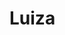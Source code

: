 # Luiza
 <!DOCTYPE html>
<html lang="pt-br">
<head>
    <meta charset="UTF-8">
    <meta http-equiv="X-UA-Compatible" content="IE=edge">
    <meta name="viewport" content="width=device-width, initial-scale=1.0">
    <title>❤️ Para Luiza ❤️</title>
<style
</style>
</head>
<body class="fundo1jpg">

    <div class="pop-up">
        <h1 class="text-muted">Oi meu bem</h1>
        <div>Você deve estar pensando o que é isso? É só uma forma de tentar descrever um pouco do que eu sinto por você!</div>
        <p></p><section class="text-center">
            
            <button class="btn-block btn-vermelho" onclick="alert('Pode descer.');">Não tem nada de vírus ta</button>
        </div>
        
    

                    <div class="main">
                        <div class="box">
                            <span></span>
                            <span></span>
                            <span></span>
                        </div>
                    </div>
        </section>
    </div>
    
    <div class="container d-flex justify-content-center">
        <div id="tela1" class="tela tela-centro visivel">
            <h1 class="text-muted">Bem vinda Luluzoca</h1>
            <p>Você está pronta?</p>
            <button class="btn-vermelho btn-block" onclick="alert('Sem se apaixonar mais ta')">Continuar</button>



        </div>

        <div id="tela2" class="tela" fundo="fundo1">
            <p class="text-muted"><small>Antes de começar, confirme:</small>
                <br>
        <h1>Você conhece esta pessoa?</h1>
        <img src="Julia.png.jpeg"
           </button>
           <p>
<button class="btn-vermelho btn-block" onclick="alert('Linda ne?')">Sim</button>
           <br>
           <button class="btn-vermelho btn-block" onclick="alert('Então você não deveria estar acessando este site. Vaza, mano!')">Não</button>

        
        </div>

        <div id="tela3" class="tela">
            <p><strong>Tem certeza?</strong><br> Olhe bem pra isso:</p>
            <img src="imagens/tela3.png" class="custom" width="150" alt="">

            <br>
            <button class="btn-vermelho btn-block" onclick="alert('Valeu mozão')">Sim, linda mesmo</button>
            <br>
            <button class="btn-block btn-vermelho" onclick="alert('Tudo bem, eu entendo sua vergonha.')"">Não, Deus me livre</button>
        </div>

        <div id="tela4" class="tela">
            <h2>Espera...</h2>

            <img src="tela4.jpg" class="custom mb-4" width="150" alt="">

            <p>É a <strong>Luiza</strong> que está acessando essa página agora?
                <br><small class="text-muted" style="font-weight: 700;"></small>
            </p>
            <button class="mudaTela btn-vermelho btn-block" onclick="alert('Te amo amor');" >Sim,a Luiza com Z</button>
            
            <button class="mudaTela btn-vermelho btn-block" onclick="alert('Você deveria ter vergonha de estar aqui!\n\nBom, eu sei que mesmo eu te levando para outra página, você voltará aqui depois porque sua curiosidade o obriga a isso, então pode seguir para a próxima página.');" >Não,não sou a gostosa da Luiza.</button>
        </div>
<p>
    <br>
</p>
<button class="btn-vermelho btn-block" onclick="alert('Pode descer mais')">Seguir</button>

        
        <p>Bom, então vamos lá...</p>
            </div>
            <div tempo="3000">
                <p>eu queria que você soubesse de algumas coisas.</p>
            </div>
            <div tempo="3000" final="true">
                <p>Fiz isso aqui para você.</p>
            </div>
        </div>

        
                <p>As vezes é difícil imagina.</p>
            </div>
            <div tempo="2500">
                <p>que alguém pode aparecer do nada</p>
            </div>
            <div tempo="2500">
                <p>e transformar completament</p>
            </div>
            <div tempo="4000">
                <p>a nossa perspectiva de vida,</p>
            </div>
            <div tempo="4000" final="true">
                <p>Assim como você fez com a minha.</p>
            </div>
        </div>

        <div id="WhatsApp Image 2023-10-11 at 02.57.31.jpeg" class="tela-centro tela" fundo="fundo45.png.jpeg" tempo="6000">
         
            <p>E eu quero te mostrar isso.</p>

            <button class="btn-vermelho btn-block" onclick="alert('Fofo')">Continuar</button>

        </div>

        <div id="luiza1.png.png" class="tela">
         
            <div class="text-start">
                <div class="text-center">
                    <h2 class="letra-vermelha">1. Mensagens</h2>
                    <img src="WhatsApp Image 2023-10-11 at 03.02.37.jpeg" alt="">
                    <p class="letra2" style="font-size: 0.8em;"><strong>Em tantos anos eu nunca senti tanto interesse e amor por alguém assim.</strong></p>
                </div>
                <hr>
                <p><strong class="letra-vermelha">E quando digo interesse</strong>, é a vontade de conhecer, conversar e me envolver nos seus assuntos.</p>
                <p><strong class="letra-vermelha">Conversas</strong> que demoram 15 minutos para serem lidas e mais de meia hora para serem respondidas.</p>
                <img src="favoritas.jpeg" alt="">
                <p><strong class="letra-vermelha">198 mensagens</strong> é um conteúdo escrito muito pequeno relacionado às milhares de coisas que ainda quero ler de você.</p>
                <p><strong class="letra-vermelha">198 mensagens</strong>, colocadas em uma conversa real, está muito longe das milhões de palavras que ainda quero muito ouvir você falar.</p>

            </div>

            <button class="btn-vermelho btn-block" onclick="alert('Só mais um pouco')">Continuar</button>

        </div>

        <div id="tela10" class="tela">

            <div class="text-start">
                <div class="text-center">
                    <h2 class="letra-vermelha">2. Momentos marcantes</h2>
                    <img src="foto.jpeg" alt="">
                    <p class="letra2" style="font-size: 0.8em;"><strong>Essa é minha foto favorita sua.</strong></p>
                </div>
                <hr>
                <p><span class="letra2 letra-vermelha" style="font-size: 1em;">Eu me apaixono por você todos os dias.</span><p></p><br>Lembra das diversas vezes que eu fiz cara de boba no começo e você me perguntou <strong class="text-muted">"O que foi? Por que está me olhando desse jeito?"</strong> e eu respondi <strong class="text-muted">"Nada não"</strong>?</p>
                <p>Cada uma dessas caras foi quando me descobri apaixonada por você, e já queria falar que eu te amava:</p>
                <ul>
                    <li><strong class="letra-vermelha">Nosso primeiro beijo</strong> - Foi ali que eu desejei ter esse beijo todos os dias, foi ali que eu perdi toda a minha postura e foi ali que pedi a Deus para ter uma oportunidade de ter você na minha vida, te beijei e eu só sabia falar<strong class="text-muted">"Agora você me quebrou!"</strong>. Esse foi o primeiro momento que me apaixonei pro você.</li>
                    <br>
                    <li><strong class="letra-vermelha">Quando saímos pela segunda vez</strong> - Me lembro perfeitamente: Você me levou em um barzinho mo longe kkk,foi ali que me contou sobre sua vida,que se conhecemos melhor.Eu não consigo explicar o que senti quando vi você pela primeira vez sem uniforme, era como se o tempo tivesse parado ali, e nesse momento eu já sabia que estava apaixonada pela segunda vez.</li>
                    <br>
                    <li><strong class="letra-vermelha">Nossa primeira vez</strong> - Não existe sensação melhor no mundo do que ficar deitada com você trocando um papo sobre a vida, lembro que a gente estava caindo de sono, mas mesmo assim não dormimos,nada parecia real de tão perfeito que estava sendo</li>
                
                </ul>

                <hr>

                <div class="text-center">
                    <p>E esse é só o começo.</p>
                    <p><strong class="text-muted">O nosso começo.</strong></p>
                </div>

                

            </div>

            <button class="btn-vermelho btn-block" onclick="alert('Ta acabando, eu prometo')">Continuar</button>

        </div>

        <div id="tela11" class="tela">

            <div class="text-left">
                <div class="text-center">
                    <h2 class="letra-vermelha">3. O que você mudou em mim</h2>
                    <img src="mao.jpeg" alt="">
                    <p class="letra2" style="font-size: 0.8em;"><strong>Essa foto eu tirei praticamente antes de ir viajar, iamos ficar um tempo sem se ver.</strong></p>    
                </div>
                <hr>
                <p class="letra-vermelha"><strong>O que isso tem a ver, você se perguntaria?</strong></p>
                <p>Antes de começarmos a ficar, eu já estava solteira a um bom tempo, não estava procurando um amor, mas também gostaria que aparecesse na hora certa.</p>
                <p>Essa vontade de viver a vida com alguém e amar como se fosse o último dia todos os dias é completamente relacionado ao que <strong class="letra-vermelha">você</strong> causou em mim.</p>
                <hr>
                <p>Para mim, estava fora de cogitação se apaixonar e se entregar para alguém novamente.</p>
                <p>Pra que vou amar outra pessoa? Pra que se machucar novamente?.</p>
                <p class="letra-vermelha"><strong>Pelo menos antes de você.</strong></p>
                <hr>
                <p><strong class="letra-vermelha">Você</strong> quem me fez olhar a vida de outra forma,você me fez enxergar que vale a pena amar loucamente alguém.</p>
                <p><strong class="letra-vermelha">Você</strong> quem me fez querer ficar e fazer isso dar certo, é muito gostoso e leve te amar.</p>
                <hr>
                <p>As vezes me pego pensando no que teria acontecido se eu não tivesse você.</p>
                <p>Estaria vivendo em role não ligando para nada,estaria procurando pessoas vazias para passar o tempo com uma vida vazia.</p>
                <h3 class="letra-vermelha mt-5 mb-5">Você me faz bem.</h3>

            </div>

            <button class="btn-vermelho btn-block" onclick="alert('Desce mais um pouco')">Continuar</button>

        </div>

        <div id="tela12" class="tela">
            <h2 class="letra-vermelha">Essa foi nossa primeira conversa no Instagram</h2>
            <p>20 de janeiro de 2023.</p>

            <img src="inta.jpeg" alt="">

            <button class="btn-vermelho btn-block" onclick="alert('Pode falar, mãe é romantica demais')">Seguir</button>
        </div>

        <div id="tela13" class="tela">
            <h2 class="letra-vermelha">O nosso memorial</h2>
            <p>Como você sabe, eu sou uma pessoa esquecida, porém eu nunca esqueço de momentos que tornaram minha vida mais feliz...<br>... <strong class="letra-vermelha">como todos em que você esteve comigo.</strong></p>
            <hr>
            <p>É fácil, escolha qualquer um dos dias em que nos vimos e eu te relembrarei de tudo:</p>


            <table class="calendario">
                <span><strong class="text-muted">Janeiro de 2023</strong></span>
                <thead>
                    <tr>
                        <td>Dom</td>
                        <td>Seg</td>
                        <td>Ter</td>
                        <td>Qua</td>
                        <td>Qui</td>
                        <td>Sex</td>
                        <td>Sáb</td>
                    </tr>
                </thead>
                <tbody>
                    <tr>
                        <td></td>
                        <td></td>
                        <td></td>
                        <td></td>
                        <td></td>
                        <td></td>
                        <td>1</td>
                    </tr>
                    <tr>
                        <td>2</td>
                        <td>3</td>
                        <td>4</td>
                        <td class="marcado" value="5/5">5</td>
                        <td>6</td>
                        <td>7</td>
                        <td class="marcado" value="8/5">8</td>
                    </tr>
                    <tr>
                        <td>9</td>
                        <td>10</td>
                        <td>11</td>
                        <td>12</td>
                        <td>13</td>
                        <td>14</td>
                        <td class="marcado" value="15/5">15</td>
                    </tr>
                    <tr>
                        <td>16</td>
                        <td>17</td>
                        <td>18</td>
                        <td>19</td>
                        <td>20</td>
                        <td>21</td>
                        <td class="marcado" value="22/5">22</td>
                    </tr>
                    <tr>
                        <td>23</td>
                        <td>24</td>
                        <td>25</td>
                        <td>26</td>
                        <td>27</td>
                        <td>28</td>
                        <td class="marcado" value="29/5">29</td>
                    </tr>
                    <tr>
                        <td>30</td>
                        <td>31</td>
                        <td></td>
                        <td></td>
                        <td></td>
                        <td></td>
                        <td></td>
                    </tr>
                </tbody>
            </table>
<br>
            <table class="calendario">
                <span><strong class="text-muted">Outubro de 2023</strong></span>
                <thead>
                    <tr>
                        <td>Dom</td>
                        <td>Seg</td>
                        <td>Ter</td>
                        <td>Qua</td>
                        <td>Qui</td>
                        <td>Sex</td>
                        <td>Sáb</td>
                    </tr>
                </thead>
                <tbody>
                    <tr>
                        <td></td>
                        <td></td>
                        <td>1</td>
                        <td>2</td>
                        <td class="marcado" value="3/6">3</td>
                        <td>4</td>
                        <td class="marcado" value="5/6">5</td>
                    </tr>
                    <tr>
                        <td>6</td>
                        <td>7</td>
                        <td>8</td>
                        <td>9</td>
                        <td>10</td>
                        <td>11</td>
                        <td class="marcado" value="12/6">12</td>
                    </tr>
                    <tr>
                        <td class="marcado" value="13/6">13</td>
                        <td>14</td>
                        <td>15</td>
                        <td>16</td>
                        <td>17</td>
                        <td>18</td>
                        <td class="marcado" value="19/6">19</td>
                    </tr>
                    <tr>
                        <td>20</td>
                        <td>21</td>
                        <td>22</td>
                        <td>23</td>
                        <td>24</td>
                        <td>25</td>
                        <td>26</td>
                    </tr>
                    <tr>
                        <td>27</td>
                        <td>28</td>
                        <td>29</td>
                        <td>30</td>
                        <td></td>
                        <td></td>
                        <td></td>
                    </tr>
                </tbody>
            </table>

            <button class="mudaTela btn-rosa mt-5">Continuar</button>

        </div>

        <div id="tela14" class="invisivel temporizado letra2 tela-centro" fundo="fundo5" style="color: #FFF;" tempo="2000" >
            <div tempo="3000">
                <p>E só de pensar...</p>
            </div>
            <div tempo="2500">
                <p>Onde tudo começou...</p>
            </div>
            <div tempo="3000" >
                <img src="BAR.jpeg" class="custom" width="250" alt="">
            </div>
            <div tempo="3000">
                <p>E só de pensar...</p>
            </div>
            <div tempo="4000">
                <p>em tudo que ainda podemos viver juntas...</p>
            </div>
            <div tempo="4000">
                <p>É de arrepiar.</p>
            </div>
            <div tempo="2500" final="true">
                <p>Eu te amo meu amor, sou completamente apaixonada por você ❤️</p>
            </div>
        </div>

        <div id="tela15" class="invisivel temporizado letra2 tela-centro" fundo="fundo11" style="color: #999;" tempo="2500" >
            <div tempo="2000">
                <p>Bom...</p>
            </div>
            <div tempo="3500">
                <p>Acho que já não dá mais para adiar.</p>
            </div>
            <div tempo="3500" >
                <p>Eu preciso te fazer uma pergunta.</p>
            </div>
            <div tempo="4000" final="true">
                <p>Algo que estou muito segura em perguntar...</p>
            </div>
        </div>

        <div id="tela16" class="tela tela-centro">
            <h2 class="text-muted">Você está pronta?</h2>
            <p>Quando estiver, é só apertar o botão.</p>

            <button class="mudaTela btn-verde">Estou pronta</button>
        </div>

        <div id="tela17" class="invisivel temporizado letra2 tela-centro" fundo="" style="color: #999;" tempo="1500" >
            <div tempo="2000">
                <p>Então...</p>
            </div>
            <div tempo="8000" final="true">
                <p>
                    <h1>Vai me liberar o c*zinho agora?...</h1>
            </div>
        </div>

        <div id="tela18" class="tela tela-centro" fundo="">
            <h4 class="text-muted mb-5 mt-2">Qual foi a resposta?</h4>
            <button class="btn-block btn-vermelho" onclick="alert('booooa garota.');">SIM</button>
            <br>
            <button class="btn-block btn-vermelho" onclick="alert('poxa amor.');">NÃO</button>
        </div>

        <div id="tela19" class="tela">
            <h2 class="mb-5" style="color: #CCC">Nesse caso, precisamos atualizar o memorial para o dia que for me dar</h2>
            
            <table class="calendario">
                <span><strong class="text-muted">Outubro de 2023</strong></span>
                <thead>
                    <tr>
                        <td>Dom</td>
                        <td>Seg</td>
                        <td>Ter</td>
                        <td>Qua</td>
                        <td>Qui</td>
                        <td>Sex</td>
                        <td>Sáb</td>
                    </tr>
                </thead>
                <tbody>
                    <tr>
                        <td></td>
                        <td></td>
                        <td>1</td>
                        <td>2</td>
                        <td>3</td>
                        <td>4</td>
                        <td>5</td>
                    </tr>
                    <tr>
                        <td>6</td>
                        <td>7</td>
                        <td>8</td>
                        <td>9</td>
                        <td>10</td>
                        <td>11</td>
                        <td>12</td>
                    </tr>
                    <tr>
                        <td>13</td>
                        <td>14</td>
                        <td>15</td>
                        <td>16</td>
                        <td>17</td>
                        <td>18</td>
                        <td class="marcado" value="final">19</td>
                    </tr>
                    <tr>
                        <td>20</td>
                        <td>21</td>
                        <td>22</td>
                        <td>23</td>
                        <td>24</td>
                        <td>25</td>
                        <td>26</td>
                    </tr>
                    <tr>
                        <td>27</td>
                        <td>28</td>
                        <td>29</td>
                        <td>30</td>
                        <td></td>
                        <td></td>
                        <td></td>
                    </tr>
                </tbody>
            </table>

        </div>

        <div id="tela20" class="invisivel temporizado letra2 tela-centro" fundo="fundo6" style="color: #FFF;" tempo="1500" >
            <div tempo="2000" class="text-center">
                <p class="mb-0">Te amo amor da minha vida</p>
                <div class="text-center">
                    <span style="font-size:0.4em; color: #555;">fim</span>
                </div>
            </div>
        </div>

    </div>


    

    <!--<script src="assets/js/bootstrap.min.js"></script>-->

    <script src="assets/script.js"></script>
    <!--<script src="assets/all.min.js"></script>-->

</body>
</html>
